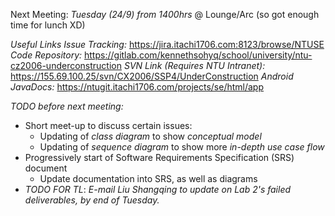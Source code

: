 Next Meeting: *Tuesday (24/9) from 1400hrs* @ Lounge/Arc (so got enough time for lunch XD)

_Useful Links_
_Issue Tracking:_ https://jira.itachi1706.com:8123/browse/NTUSE
_Code Repository:_ https://gitlab.com/kennethsohyq/school/university/ntu-cz2006-underconstruction
_SVN Link (Requires NTU Intranet):_ https://155.69.100.25/svn/CX2006/SSP4/UnderConstruction
_Android JavaDocs:_ https://ntugit.itachi1706.com/projects/se/html/app

*TODO before next meeting:*
- Short meet-up to discuss certain issues:
    * Updating of _class diagram_ to show *conceptual model*
    * Updating of _sequence diagram_ to show more *in-depth use case flow*
- Progressively start of Software Requirements Specification (SRS) document
    * Update documentation into SRS, as well as diagrams
- *TODO FOR TL*: _E-mail Liu Shangqing to update on Lab 2's failed deliverables, by end of Tuesday._